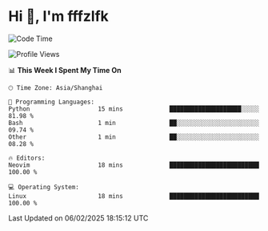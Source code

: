 # Hi 👋, I'm fffzlfk

<!--START_SECTION:waka-->
![Code Time](http://img.shields.io/badge/Code%20Time-1%2C208%20hrs%201%20min-blue)

![Profile Views](http://img.shields.io/badge/Profile%20Views-0-blue)

📊 **This Week I Spent My Time On** 

```text
🕑︎ Time Zone: Asia/Shanghai

💬 Programming Languages: 
Python                   15 mins             ████████████████████░░░░░   81.98 % 
Bash                     1 min               ██░░░░░░░░░░░░░░░░░░░░░░░   09.74 % 
Other                    1 min               ██░░░░░░░░░░░░░░░░░░░░░░░   08.28 % 

🔥 Editors: 
Neovim                   18 mins             █████████████████████████   100.00 % 

💻 Operating System: 
Linux                    18 mins             █████████████████████████   100.00 % 
```


 Last Updated on 06/02/2025 18:15:12 UTC
<!--END_SECTION:waka-->
